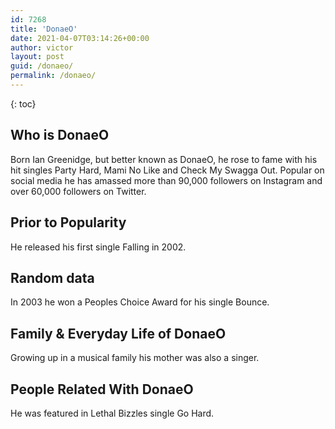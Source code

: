 ```yaml
---
id: 7268
title: 'DonaeO'
date: 2021-04-07T03:14:26+00:00
author: victor
layout: post
guid: /donaeo/
permalink: /donaeo/
---
```



{: toc}


## Who is DonaeO



Born Ian Greenidge, but better known as DonaeO, he rose to fame with his hit singles Party Hard, Mami No Like and Check My Swagga Out. Popular on social media he has amassed more than 90,000 followers on Instagram and over 60,000 followers on Twitter.

                
                
                
## Prior to Popularity



He released his first single Falling in 2002.

                
                
                
## Random data



In 2003 he won a Peoples Choice Award for his single Bounce.

                
                
                
## Family & Everyday Life of DonaeO



Growing up in a musical family his mother was also a singer.

                
                
                
## People Related With DonaeO



He was featured in Lethal Bizzles single Go Hard.

                
              
            
          
          
          